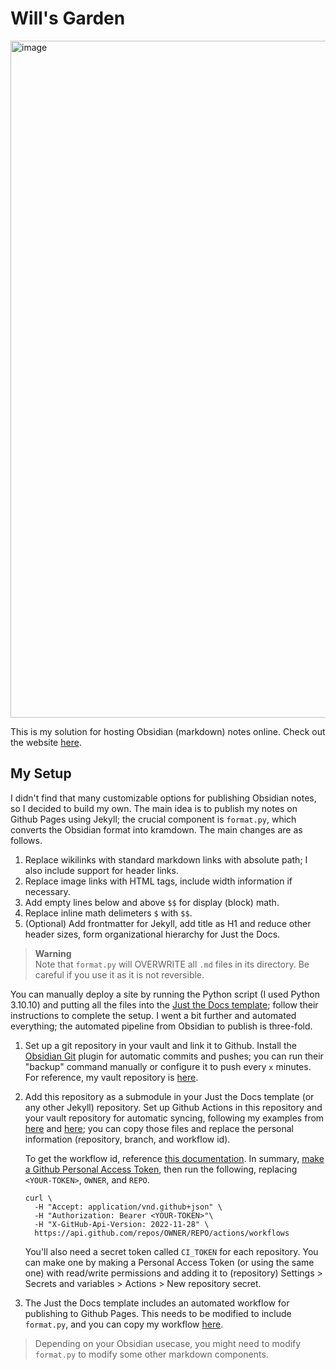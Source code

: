 # Will's Garden

<img width="1083" alt="image" src="https://user-images.githubusercontent.com/34076345/218288720-d212c1b6-b7a5-4b4c-b123-ff507c77cd23.png">

This is my solution for hosting Obsidian (markdown) notes online. Check out the website [here](https://willjhliang.github.io/public-garden/).

## My Setup

I didn't find that many customizable options for publishing Obsidian notes, so I decided to build my own. The main idea is to publish my notes on Github Pages using Jekyll; the crucial component is `format.py`, which converts the Obsidian format into kramdown. The main changes are as follows.
1. Replace wikilinks with standard markdown links with absolute path; I also include support for header links.
2. Replace image links with HTML tags, include width information if necessary.
3. Add empty lines below and above `$$` for display (block) math.
4. Replace inline math delimeters `$` with `$$`.
5. (Optional) Add frontmatter for Jekyll, add title as H1 and reduce other header sizes, form organizational hierarchy for Just the Docs.

> **Warning**  
> Note that `format.py` will OVERWRITE all `.md` files in its directory. Be careful if you use it as it is not reversible.

You can manually deploy a site by running the Python script (I used Python 3.10.10) and putting all the files into the [Just the Docs template](https://github.com/just-the-docs/just-the-docs-template); follow their instructions to complete the setup. I went a bit further and automated everything; the automated pipeline from Obsidian to publish is three-fold.
1. Set up a git repository in your vault and link it to Github. Install the [Obsidian Git](https://github.com/denolehov/obsidian-git) plugin for automatic commits and pushes; you can run their "backup" command manually or configure it to push every `x` minutes. For reference, my vault repository is [here](https://github.com/willjhliang/notes).
2. Add this repository as a submodule in your Just the Docs template (or any other Jekyll) repository. Set up Github Actions in this repository and your vault repository for automatic syncing, following my examples from [here](https://github.com/willjhliang/public-garden/blob/main/.github/workflows/sync.yml) and [here](https://github.com/willjhliang/notes/blob/master/.github/workflows/sync.yml); you can copy those files and replace the personal information (repository, branch, and workflow id).

    To get the workflow id, reference [this documentation](https://docs.github.com/en/rest/actions/workflows?apiVersion=2022-11-28). In summary, [make a Github Personal Access Token](https://docs.github.com/en/authentication/keeping-your-account-and-data-secure/creating-a-personal-access-token), then run the following, replacing `<YOUR-TOKEN>`, `OWNER`, and `REPO`.
    ```
    curl \
      -H "Accept: application/vnd.github+json" \
      -H "Authorization: Bearer <YOUR-TOKEN>"\
      -H "X-GitHub-Api-Version: 2022-11-28" \
      https://api.github.com/repos/OWNER/REPO/actions/workflows
    ```
    You'll also need a secret token called `CI_TOKEN` for each repository. You can make one by making a Personal Access Token (or using the same one) with read/write permissions and adding it to (repository) Settings > Secrets and variables > Actions > New repository secret.

3. The Just the Docs template includes an automated workflow for publishing to Github Pages. This needs to be modified to include `format.py`, and you can copy my workflow [here](https://github.com/willjhliang/public-garden/blob/main/.github/workflows/pages.yml).

> Depending on your Obsidian usecase, you might need to modify `format.py` to modify some other markdown components.
